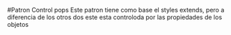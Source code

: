 #Patron Control pops
Este patron tiene como base el styles extends, pero a diferencia de los otros dos este esta controloda por las propiedades de los objetos
